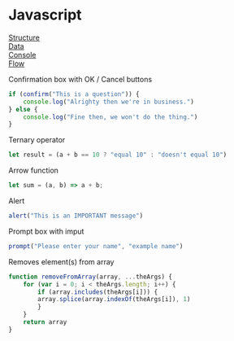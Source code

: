 # Javascript

[Structure](#structure)\
[Data](#data)\
[Console](#console)\
[Flow](#flow)



Confirmation box with OK / Cancel buttons

```javascript
if (confirm("This is a question")) {
    console.log("Alrighty then we're in business.")
} else {
    console.log("Fine then, we won't do the thing.")
}
```

Ternary operator
```javascript
let result = (a + b == 10 ? "equal 10" : "doesn't equal 10")
```

Arrow function
```javascript
let sum = (a, b) => a + b;
```

Alert
```javascript
alert("This is an IMPORTANT message")
```
Prompt box with imput
```javascript
prompt("Please enter your name", "example name")
```

Removes element(s) from array
```javascript
function removeFromArray(array, ...theArgs) {
    for (var i = 0; i < theArgs.length; i++) {
        if (array.includes(theArgs[i])) {
        array.splice(array.indexOf(theArgs[i]), 1)
        }   
    }
    return array 
}     
```
